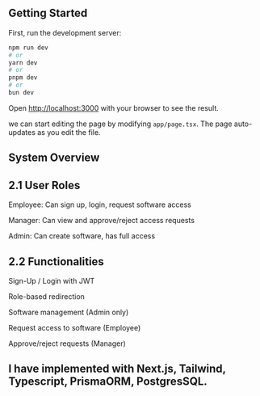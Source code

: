 ## Getting Started

First, run the development server:

```bash
npm run dev
# or
yarn dev
# or
pnpm dev
# or
bun dev
```

Open [http://localhost:3000](http://localhost:3000) with your browser to see the result.

we can start editing the page by modifying `app/page.tsx`. The page auto-updates as you edit the file.


## System Overview
## 2.1 User Roles
Employee: Can sign up, login, request software access

Manager: Can view and approve/reject access requests

Admin: Can create software, has full access

## 2.2 Functionalities
Sign-Up / Login with JWT

Role-based redirection

Software management (Admin only)

Request access to software (Employee)

Approve/reject requests (Manager)

## I have implemented with Next.js, Tailwind, Typescript, PrismaORM, PostgresSQL.
